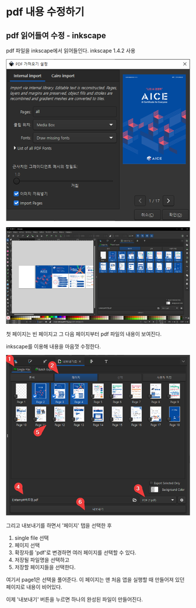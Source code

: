 # pdf 내용 수정하기

## pdf 읽어들여 수정 - inkscape

pdf 파일을 inkscape에서 읽어들인다. inkscape 1.4.2 사용

![](img/20250719203803.png)

![](img/20250719230124.png)

첫 페이지는 빈 페이지고 그 다음 페이지부터 pdf 파일의 내용이 보여진다.

inkscape를 이용해 내용을 마음껏 수정한다.

![](img/20250719230650.png)

그리고 내보내기를 하면서 '페이지' 탭을 선택한 후

1. single file 선택
2. 페이지 선택
3. 확장자를 'pdf'로 변경하면 여러 페이지를 선택할 수 있다. 
4. 저장될 파일명을 선택하고
5. 저장할 페이지들을 선택한다.

여기서 page1은 선택을 풀어준다. 이 페이지는 맨 처음 앱을 실행할 때 만들어져 있던 페이지로 내용이 비어있다.

이제 '내보내기' 버튼을 누르면 하나의 완성된 파일이 만들어진다.